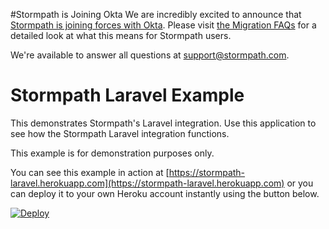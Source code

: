 #Stormpath is Joining Okta
We are incredibly excited to announce that [Stormpath is joining forces with Okta](https://stormpath.com/blog/stormpaths-new-path?utm_source=github&utm_medium=readme&utm-campaign=okta-announcement). Please visit [the Migration FAQs](https://stormpath.com/oktaplusstormpath?utm_source=github&utm_medium=readme&utm-campaign=okta-announcement) for a detailed look at what this means for Stormpath users.

We're available to answer all questions at [support@stormpath.com](mailto:support@stormpath.com).

# Stormpath Laravel Example

This demonstrates Stormpath's Laravel integration.  Use this application to see 
how the Stormpath Laravel integration functions.

This example is for demonstration purposes only. 

You can see this example in action at [https://stormpath-laravel.herokuapp.com](https://stormpath-laravel.herokuapp.com) or you can
deploy it to your own Heroku account instantly using the button below.

[![Deploy](https://www.herokucdn.com/deploy/button.png)](https://heroku.com/deploy)